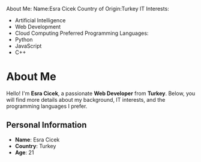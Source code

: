About Me:
Name:Esra Cicek
Country of Origin:Turkey
IT Interests:
- Artificial Intelligence
- Web Development
- Cloud Computing
Preferred Programming Languages:
- Python
- JavaScript
- C++
# About Me

Hello! I'm **Esra Cicek**, a passionate **Web Developer** from **Turkey**. Below, you will find more details about my background, IT interests, and the programming languages I prefer.

## Personal Information

- **Name**: Esra Cicek
- **Country**: Turkey
- **Age**: 21
